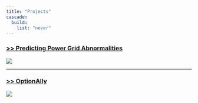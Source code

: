 ```yaml
---
title: "Projects"
cascade:
  build:
    list: "never"
---
```


### [>> Predicting Power Grid Abnormalities](/projects/grid)
[![](/images/GridAbnorm.png)](/projects/grid)
___

### [>> OptionAlly](/projects/optionally)
[![](/images/OptionAllyHome.png)](/projects/optionally)

